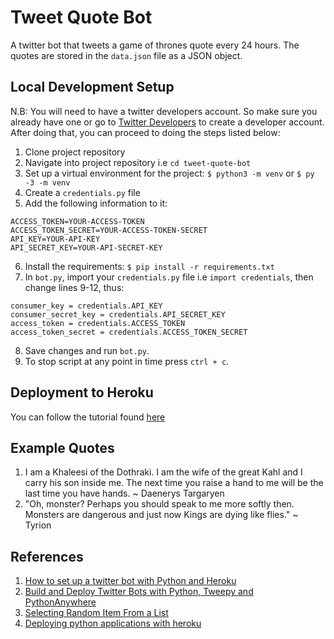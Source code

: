 # Tweet Quote Bot
A twitter bot that tweets a game of thrones quote every 24 hours. The quotes are stored in the `data.json` file as a JSON object.

## Local Development Setup
N.B: You will need to have a twitter developers account. So make sure you already have one or go to [Twitter Developers](https://developer.twitter.com/en/apply-for-access.html)
to create a developer account.
After doing that, you can proceed to doing the steps listed below:

1. Clone project repository
2. Navigate into project repository i.e `cd tweet-quote-bot`
3. Set up a virtual environment for the project: `$ python3 -m venv` or `$ py -3 -m venv`
4. Create a `credentials.py` file
5. Add the following information to it:
  ```
  ACCESS_TOKEN=YOUR-ACCESS-TOKEN
  ACCESS_TOKEN_SECRET=YOUR-ACCESS-TOKEN-SECRET
  API_KEY=YOUR-API-KEY
  API_SECRET_KEY=YOUR-API-SECRET-KEY
  ```
  6. Install the requirements: 
    `$ pip install -r requirements.txt`
  7. In `bot.py`, import your `credentials.py` file i.e `import credentials`, then change lines 9-12, thus:
  ```
  consumer_key = credentials.API_KEY
  consumer_secret_key = credentials.API_SECRET_KEY
  access_token = credentials.ACCESS_TOKEN
  access_token_secret = credentials.ACCESS_TOKEN_SECRET
  ```
  8. Save changes and run `bot.py`.
  9. To stop script at any point in time press `ctrl + c`.
  
  ## Deployment to Heroku
  You can follow the tutorial found [here](https://dev.to/emcain/how-to-set-up-a-twitter-bot-with-python-and-heroku-1n39)
  
  ## Example Quotes
  1. I am a Khaleesi of the Dothraki. I am the wife of the great Kahl and I carry his son inside me. The next time you raise a hand to me will be the last time you have hands. 
            ~ Daenerys Targaryen
  2. "Oh, monster? Perhaps you should speak to me more softly then. Monsters are dangerous and just now Kings are dying like flies." 
            ~ Tyrion
  
  ## References
  1. [How to set up a twitter bot with Python and Heroku](https://dev.to/emcain/how-to-set-up-a-twitter-bot-with-python-and-heroku-1n39)
  2. [Build and Deploy Twitter Bots with Python, Tweepy and PythonAnywhere](https://www.twilio.com/blog/build-deploy-twitter-bots-python-tweepy-pythonanywhere)
  3. [Selecting Random Item From a List](https://pynative.com/python-random-choice/)
  4. [Deploying python applications with heroku](https://stackoverflow.com/a/50498116)
